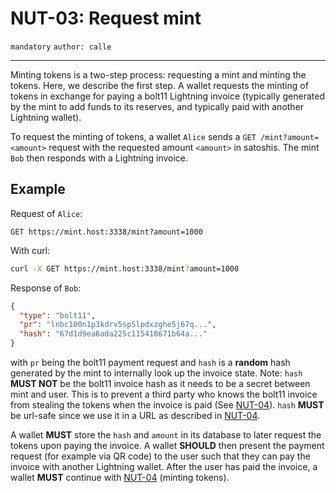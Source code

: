 NUT-03: Request mint
==========================

`mandatory` `author: calle`

---

Minting tokens is a two-step process: requesting a mint and minting the tokens. Here, we describe the first step. A wallet requests the minting of tokens in exchange for paying a bolt11 Lightning invoice (typically generated by the mint to add funds to its reserves, and typically paid with another Lightning wallet).

To request the minting of tokens, a wallet `Alice` sends a `GET /mint?amount=<amount>` request with the requested amount `<amount>` in satoshis. The mint `Bob` then responds with a Lightning invoice.

## Example

Request of `Alice`:

```http
GET https://mint.host:3338/mint?amount=1000
```

With curl:

```bash
curl -X GET https://mint.host:3338/mint?amount=1000
```

Response of `Bob`:

```json
{
  "type": "bolt11",
  "pr": "lnbc100n1p3kdrv5sp5lpdxzghe5j67q...",
  "hash": "67d1d9ea6ada225c115418671b64a..."
}
```

with `pr` being the bolt11 payment request and `hash` is a **random** hash generated by the mint to internally look up the invoice state. Note: `hash` **MUST NOT** be the bolt11 invoice hash as it needs to be a secret between mint and user. This is to prevent a third party who knows the bolt11 invoice from stealing the tokens when the invoice is paid (See [NUT-04][04]). `hash` **MUST** be url-safe since we use it in a URL as described in [NUT-04][04].

A wallet **MUST** store the `hash` and `amount` in its database to later request the tokens upon paying the invoice. A wallet **SHOULD** then present the payment request (for example via QR code) to the user such that they can pay the invoice with another Lightning wallet. After the user has paid the invoice, a wallet **MUST** continue with [NUT-04][04] (minting tokens).

[00]: 00.md
[01]: 01.md
[02]: 02.md
[03]: 03.md
[04]: 04.md
[05]: 05.md
[06]: 06.md
[07]: 07.md
[08]: 08.md
[09]: 09.md
[10]: 10.md
[11]: 11.md
[12]: 12.md
[13]: 13.md
[14]: 14.md
[15]: 15.md
[16]: 16.md
[17]: 17.md
[18]: 18.md
[19]: 19.md
[20]: 20.md
